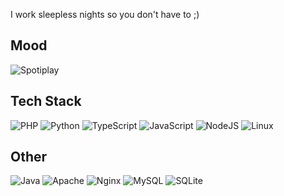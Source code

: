 I work sleepless nights so you don't have to ;)

## Mood

![Spotiplay](https://spotify-recently-played-readme.vercel.app/api?user=12159591359&count=1&width=600)

## Tech Stack

![PHP](https://img.shields.io/badge/php-purple.svg?style=for-the-badge&logo=php&logoColor=white) ![Python](https://img.shields.io/badge/python-orange.svg?style=for-the-badge&logo=python&logoColor=white) ![TypeScript](https://img.shields.io/badge/typescript-%23007ACC.svg?style=for-the-badge&logo=typescript&logoColor=white) ![JavaScript](https://img.shields.io/badge/javascript-%2320232a.svg?style=for-the-badge&logo=javascript&logoColor=%2361DAFB) ![NodeJS](https://img.shields.io/badge/node.js-6DA55F?style=for-the-badge&logo=node.js&logoColor=white) ![Linux](https://img.shields.io/badge/linux-black?style=for-the-badge&logo=linux&logoColor=white)

## Other
![Java](https://img.shields.io/badge/java-%23239120.svg?style=for-the-badge&logo=java&logoColor=white) ![Apache](https://img.shields.io/badge/apache-%2300ADD8.svg?style=for-the-badge&logo=apache&logoColor=white) ![Nginx](https://img.shields.io/badge/nginx-red.svg?style=for-the-badge&logo=nginx&logoColor=white) ![MySQL](https://img.shields.io/badge/mysql-gray.svg?style=for-the-badge&logo=mysql&logoColor=white) ![SQLite](https://img.shields.io/badge/sqlite-6DA55F.svg?style=for-the-badge&logo=sqlite&logoColor=white)
